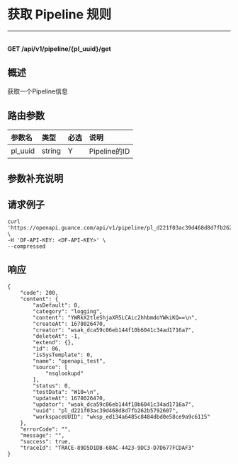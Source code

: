 # 获取 Pipeline 规则

---

<br />**GET /api/v1/pipeline/\{pl_uuid\}/get**

## 概述
获取一个Pipeline信息




## 路由参数

| 参数名        | 类型     | 必选   | 说明              |
|:-----------|:-------|:-----|:----------------|
| pl_uuid | string | Y | Pipeline的ID<br> |


## 参数补充说明





## 请求例子
```shell
curl 'https://openapi.guance.com/api/v1/pipeline/pl_d221f03ac39d468d8d7fb262b5792607/get' \
-H 'DF-API-KEY: <DF-API-KEY>' \
--compressed
```




## 响应
```shell
{
    "code": 200,
    "content": {
        "asDefault": 0,
        "category": "logging",
        "content": "YWRkX2tleShjaXR5LCAic2hhbmdoYWkiKQ==\n",
        "createAt": 1678026470,
        "creator": "wsak_dca59c06eb144f10b6041c34ad1716a7",
        "deleteAt": -1,
        "extend": {},
        "id": 86,
        "isSysTemplate": 0,
        "name": "openapi_test",
        "source": [
            "nsqlookupd"
        ],
        "status": 0,
        "testData": "W10=\n",
        "updateAt": 1678026470,
        "updator": "wsak_dca59c06eb144f10b6041c34ad1716a7",
        "uuid": "pl_d221f03ac39d468d8d7fb262b5792607",
        "workspaceUUID": "wksp_ed134a6485c8484dbd0e58ce9a9c6115"
    },
    "errorCode": "",
    "message": "",
    "success": true,
    "traceId": "TRACE-89D5D1DB-68AC-4423-9DC3-D7D677FCDAF3"
} 
```




